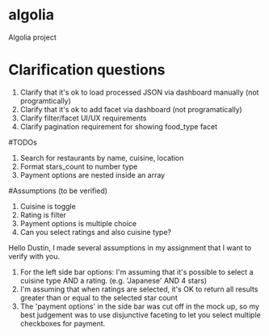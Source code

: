 # algolia
Algolia project

# Clarification questions
1. Clarify that it's ok to load processed JSON via dashboard manually (not programtically)
2. Clarify that it's ok to add facet via dashboard (not programatically)
3. Clarify filter/facet UI/UX requirements
4. Clarify pagination requirement for showing food_type facet

#TODOs
1. Search for restaurants by name, cuisine, location
2. Format stars_count to number type
3. Payment options are nested inside an array

#Assumptions (to be verified)
1. Cuisine is toggle
2. Rating is filter
3. Payment options is multiple choice
4. Can you select ratings and also cuisine type?

Hello Dustin, I made several assumptions in my assignment that I want to verify with you. 
1) For the left side bar options: I'm assuming that it's possible to select a cuisine type AND a rating. (e.g. 'Japanese' AND 4 stars)
2) I'm assuming that when ratings are selected, it's OK to return all results greater than or equal to the selected star count
3) The 'payment options' in the side bar was cut off in the mock up, so my best judgement was to use disjunctive faceting to let you select multiple checkboxes for payment. 